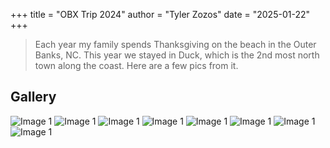 +++
title = "OBX Trip 2024"
author = "Tyler Zozos"
date = "2025-01-22"
+++

>Each year my family spends Thanksgiving on the beach in the Outer Banks, NC.  This year we stayed in Duck, which is the 2nd most north town along the coast.  Here are a few pics from it. 

## Gallery
![Image 1](/images/gallery0001/image1.jpg)
![Image 1](/images/gallery0001/image2.jpg)
![Image 1](/images/gallery0001/image3.jpg)
![Image 1](/images/gallery0001/image4.jpg)
![Image 1](/images/gallery0001/image5.jpg)
![Image 1](/images/gallery0001/image6.jpg)
![Image 1](/images/gallery0001/image7.jpg)
![Image 1](/images/gallery0001/image8.jpg)